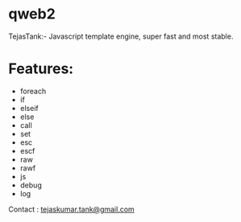 qweb2
=====

TejasTank:- Javascript template engine, super fast and most stable.


Features:
=========
* foreach
* if
* elseif
* else
* call
* set
* esc
* escf
* raw
* rawf
* js
* debug
* log

Contact : tejaskumar.tank@gmail.com

